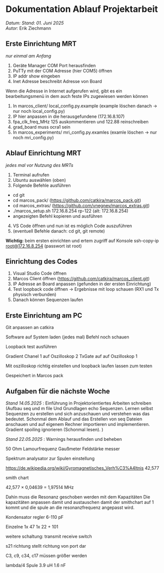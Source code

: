 # Dokumentation Ablauf Projektarbeit
*Datum:* _Stand: 01. Juni 2025_  
*Autor:* Erik Ziechmann

## Erste Einrichtung MRT
_nur einmal am Anfang_

1. Geräte Manager COM Port herausfinden
2. PuTTy mit der COM Adresse (hier COM5) öffnen
3. IP addr show eingeben
4. Inet Adresse beschreibt Adresse von Board

Wenn die Adresse in Internet aufgerufen wird, gibt es ein bearbeitungsmenü in dem auch feste IPs zugewiesen werden können

1. In marcos_client/ local_config.py.example (example löschen danach -> nur noch local_config.py)
2. IP hier anpassen in die herausgefundene (172.16.8.107)
3. fpa_clk_freq_MHz 125 auskommentieren und 122.88 reinschreiben
4. grad_board muss ocra1 sein
5. In marcos_experiments/ mri_config.py.examles (examle löschen -> nur noch mri_config.py)


## Ablauf Einrichtung MRT
_jedes mal vor Nutzung des MRTs_

1. Terminal aufrufen
2. Ubuntu auswählen (oben)
3. Folgende Befehle ausführen  
- cd git
- cd marcos_pack/ (https://github.com/catkira/marcos_pack.git)
- cd marcos_extras/ (https://github.com/vnegnev/marcos_extras.git)
- ./marcos_setup.sh 172.16.8.254 rp-122 (alt: 172.16.8.254)
- angezeigten Befehl kopieren und ausführen
4. VS Code öffnen und nun ist es möglich Code auszuführen
5. (eventuell Befehle danach: cd git, git remote)

**Wichtig:** beim ersten einrichten und ertem zugriff auf Konsole ssh-copy-ip root@172.16.8.254 (passwort ist root)

## Einrichtung des Codes

1. Visual Studio Code öffnen
2. Marcos Client öffnen (https://github.com/catkira/marcos_client.git)
3. IP Adresse an Board anpassen (gefunden in der ersten Einrichtung)
4. Test loopback code öffnen -> Ergebnisse mit loop schauen (RX1 und Tx physisch verbunden)
5. Danach können Sequenzen laufen

## Erste Einrichtung am PC
Git anpassen an catkira

Software auf System laden (jedes  mal) 
Befehl noch schauen 

Loopback test ausführen 

Gradient Chanel 1 auf Oszilloskop 2
TxGate auf auf Oszilloskop 1


Mit oszilloskop richtig einstellen und loopback laufen lassen zum testen

Gespeichert in Marcos pack 



## Aufgaben für die nächste Woche

_Stand 14.05.2025_ : Einführung in Projektorientiertes Arbeiten schreiben (Aufbau seq und m file 
Und Grundlagen echo Sequenzen. Lernen selbst Sequenzen zu erstellen und sich anzuschauen und verstehen was das bedeutet. Schonmal dem Ablauf und das Erstellen von seq Dateien anschauen und auf eigenem Rechner importieren und implementieren. Gradient spoiling ignorieren 
(Schonmal lesen). ) 

_Stand 22.05.2025_ : Warnings herausfinden und beheben   



50 Ohm Lamourfrequenz
Gaußmeter Feldstärke messer

Spektrum analysator zur Spulen einstellung

https://de.wikipedia.org/wiki/Gyromagnetisches_Verh%C3%A4ltnis
42,577


smith chart 


42,577   ×   0,04639 = 1,97514 MHz

Dahin muss die Resonanz geschoben werden mit dem Kapazitäten
Die kapazitäten anpassen damit und austauschen damit der smithchart auf 1 kommt und die spule an die resonanzfrequenz angepasst wird.

Kondensator regler  6-110 pF

Einzelne 1x 47
1x 22 + 101


weitere schaltung: 
transmit receive switch

s21 richtung stellt richtung von port dar



C3, c9, c34, c17 müssen größer werden

lambda/4 Spule 
3.9 uH 
1.6 nF
